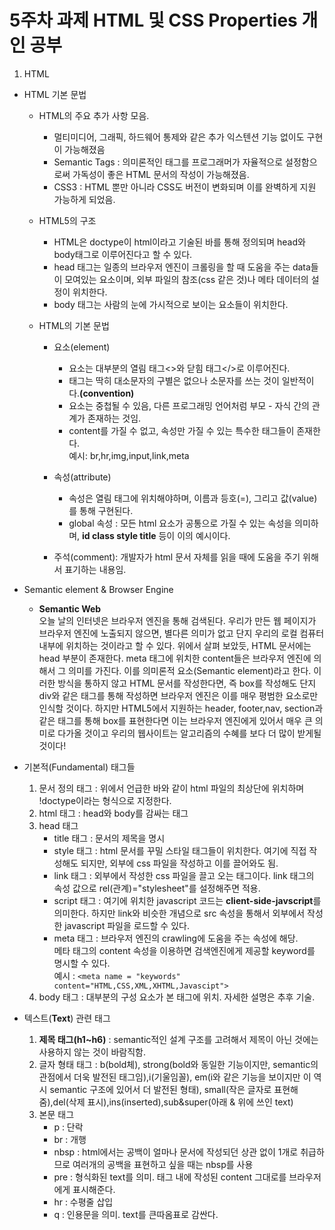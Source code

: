 # 5주차 과제 HTML 및 CSS Properties 개인 공부

1. HTML

- HTML 기본 문법

  - HTML의 주요 추가 사항 모음.
    - 멀티미디어, 그래픽, 하드웨어 통제와 같은 추가 익스텐션 기능 없이도 구현이 가능해졌음
    - Semantic Tags : 의미론적인 태그를 프로그래머가 자율적으로 설정함으로써 가독성이 좋은 HTML 문서의 작성이 가능해졌음.
    - CSS3 : HTML 뿐만 아니라 CSS도 버전이 변화되며 이를 완벽하게 지원 가능하게 되었음.
  - HTML5의 구조
    - HTML은 doctype이 html이라고 기술된 바를 통해 정의되며 head와 body태그로 이루어진다고 할 수 있다.
    - head 태그는 일종의 브라우저 엔진이 크롤링을 할 때 도움을 주는 data들이 모여있는 요소이며, 외부 파일의 참조(css 같은 것)나 메타 데이터의 설정이 위치한다.
    - body 태그는 사람의 눈에 가시적으로 보이는 요소들이 위치한다.
  - HTML의 기본 문법

    - 요소(element)
      - 요소는 대부분의 열림 태그<>와 닫힘 태그</>로 이루어진다.
      - 태그는 딱히 대소문자의 구별은 없으나 소문자를 쓰는 것이 일반적이다.**(convention)**
      - 요소는 중첩될 수 있음, 다른 프로그래밍 언어처럼 부모 - 자식 간의 관계가 존재하는 것임.
      - content를 가질 수 없고, 속성만 가질 수 있는 특수한 태그들이 존재한다.<br/> 예시: br,hr,img,input,link,meta
    - 속성(attribute)

      - 속성은 열림 태그에 위치해야하며, 이름과 등호(=), 그리고 값(value)를 통해 구현된다.
      - global 속성 : 모든 html 요소가 공통으로 가질 수 있는 속성을 의미하며, **id class style title** 등이 이의 예시이다.

    - 주석(comment): 개발자가 html 문서 자체를 읽을 때에 도움을 주기 위해서 표기하는 내용임.

- Semantic element & Browser Engine
  - **Semantic Web**<br/>
    오늘 날의 인터넷은 브라우저 엔진을 통해 검색된다. 우리가 만든 웹 페이지가 브라우저 엔진에 노출되지 않으면, 별다른 의미가 없고 단지 우리의 로컬
    컴퓨터 내부에 위치하는 것이라고 할 수 있다. 위에서 살펴 보았듯, HTML 문서에는 head 부분이 존재한다. meta 태그에 위치한 content들은 브라우저 엔진에 의해서 그 의미를 가진다. 이를 의미론적 요소(Semantic element)라고 한다. 이러한 방식을 통하지 않고 HTML 문서를 작성한다면, 즉 box를 작성해도 단지 div와 같은 태그를 통해 작성하면 브라우저 엔진은 이를 매우 평범한 요소로만 인식할 것이다. 하지만 HTML5에서 지원하는 header, footer,nav, section과 같은 태그를 통해 box를 표현한다면 이는 브라우저 엔진에게 있어서 매우 큰 의미로 다가올 것이고 우리의 웹사이트는 알고리즘의 수혜를 보다 더 많이 받게될 것이다!
- 기본적(Fundamental) 태그들
  1. 문서 정의 태그 : 위에서 언급한 바와 같이 html 파일의 최상단에 위치하며 !doctype이라는 형식으로 지정한다.
  2. html 태그 : head와 body를 감싸는 태그
  3. head 태그
     - title 태그 : 문서의 제목을 명시
     - style 태그 : html 문서를 꾸밀 스타일 태그들이 위치한다. 여기에 직접 작성해도 되지만, 외부에 css 파일을 작성하고 이를 끌어와도 됨.
     - link 태그 : 외부에서 작성한 css 파일을 끌고 오는 태그이다. link 태그의 속성 값으로 rel(관계)="stylesheet"를 설정해주면 적용.
     - script 태그 : 여기에 위치한 javascript 코드는 **client-side-javscript**를 의미한다. 하지만 link와 비슷한 개념으로 src 속성을 통해서 외부에서 작성한 javascript 파일을 로드할 수 있다.
     - meta 태그 : 브라우저 엔진의 crawling에 도움을 주는 속성에 해당.</br> 메타 태그의 content 속성을 이용하면 검색엔진에게 제공할 keyword를 명시할 수 있다. </br>
       예시 : `<meta name = "keywords" content="HTML,CSS,XML,XHTML,Javascipt">`
  4. body 태그 : 대부분의 구성 요소가 본 태그에 위치. 자세한 설명은 추후 기술.
- 텍스트(**Text**) 관련 태그
  1. **제목 태그(h1~h6)** : semantic적인 설계 구조를 고려해서 제목이 아닌 것에는 사용하지 않는 것이 바람직함.
  2. 글자 형태 태그 : b(bold체), strong(bold와 동일한 기능이지만, semantic의 관점에서 더욱 발전된 태그임),i(기울임꼴), em(i와 같은 기능을 보이지만 이 역시 semantic 구조에 있어서 더 발전된 형태), small(작은 글자로 표현해줌),del(삭제 표시),ins(inserted),sub&super(아래 & 위에 쓰인 text)
  3. 본문 태그
     - p : 단락
     - br : 개행
     - nbsp : html에서는 공백이 얼마나 문서에 작성되던 상관 없이 1개로 취급하므로 여러개의 공백을 표현하고 싶을 때는 nbsp를 사용
     - pre : 형식화된 text를 의미. 태그 내에 작성된 content 그대로를 브라우저에게 표시해준다.
     - hr : 수평줄 삽입
     - q : 인용문을 의미. text를 큰따옴표로 감싼다.
